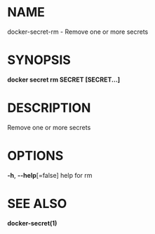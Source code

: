 # NAME

docker-secret-rm - Remove one or more secrets

# SYNOPSIS

**docker secret rm SECRET \[SECRET...\]**

# DESCRIPTION

Remove one or more secrets

# OPTIONS

**-h**, **--help**\[=false\] help for rm

# SEE ALSO

**docker-secret(1)**

